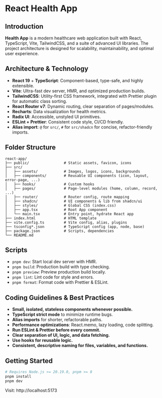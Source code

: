 # React Health App

## Introduction

**Health App** is a modern healthcare web application built with React, TypeScript, Vite, TailwindCSS, and a suite of advanced UI libraries. The project architecture is designed for scalability, maintainability, and optimal user experience.

## Architecture & Technology

- **React 19** + **TypeScript**: Component-based, type-safe, and highly extensible.
- **Vite**: Ultra-fast dev server, HMR, and optimized production builds.
- **TailwindCSS**: Utility-first CSS framework, integrated with Prettier plugin for automatic class sorting.
- **React Router v7**: Dynamic routing, clear separation of pages/modules.
- **Recharts**: Data visualization for health metrics.
- **Radix UI**: Accessible, unstyled UI primitives.
- **ESLint + Prettier**: Consistent code style, CI/CD friendly.
- **Alias import**: `@` for `src/`, `#` for `src/shadcn` for concise, refactor-friendly imports.

## Folder Structure

```
react-app/
├── public/                # Static assets, favicon, icons
├── src/
│   ├── assets/            # Images, logos, icons, backgrounds
│   ├── components/        # Reusable UI components (icon, layout, error-page, ...)
│   ├── hooks/             # Custom hooks
│   ├── pages/             # Page-level modules (home, column, record, ...)
│   ├── router/            # Router config, route mapping
│   ├── shadcn/            # UI components & lib from shadcn/ui
│   ├── styles/            # Global CSS (index.css)
│   ├── app.tsx            # Root App component
│   └── main.tsx           # Entry point, hydrate React app
├── index.html             # HTML template
├── vite.config.ts         # Vite config, alias, plugins
├── tsconfig*.json         # TypeScript config (app, node, base)
├── package.json           # Scripts, dependencies
└── README.md
```

## Scripts

- `pnpm dev`: Start local dev server with HMR.
- `pnpm build`: Production build with type checking.
- `pnpm preview`: Preview production build locally.
- `pnpm lint`: Lint code for style and errors.
- `pnpm format`: Format code with Prettier & ESLint.

## Coding Guidelines & Best Practices

- **Small, isolated, stateless components whenever possible.**
- **TypeScript strict mode** to minimize runtime bugs.
- **Alias imports** for shorter, refactorable paths.
- **Performance optimizations**: React.memo, lazy loading, code splitting.
- **Run ESLint & Prettier before every commit.**
- **Clear separation of UI, logic, and data fetching.**
- **Use hooks for reusable logic.**
- **Consistent, descriptive naming for files, variables, and functions.**

## Getting Started

```bash
# Requires Node.js >= 20.19.0, pnpm >= 8
pnpm install
pnpm dev
```

Visit: http://localhost:5173



